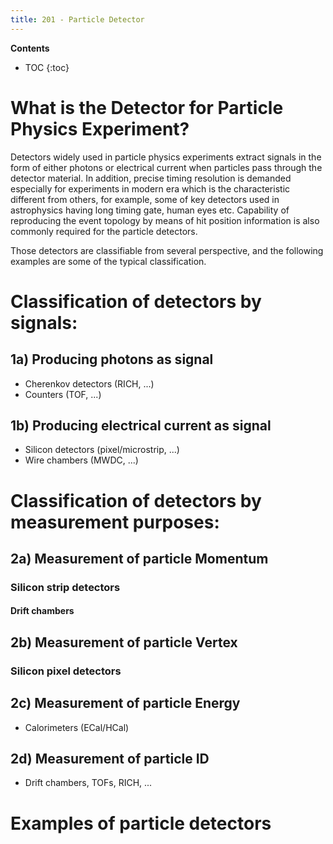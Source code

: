 ```yaml
---
title: 201 - Particle Detector  
---
```


**Contents**
* TOC
{:toc}

# What is the Detector for Particle Physics Experiment?
Detectors widely used in particle physics experiments extract signals in the
form of either photons or electrical current when particles pass through the detector material.
In addition, precise timing resolution is demanded especially for experiments in modern era
which is the characteristic different from others, for example,  some of key detectors
used in astrophysics having long timing gate, human eyes etc.
Capability of reproducing the event topology by means of hit position information
is also commonly required for the particle detectors.   <br>

Those detectors are classifiable from several perspective, and the following examples are some of the typical classification. <br>


# Classification of detectors by signals:          <br>
## 1a) Producing photons as signal
  - Cherenkov detectors (RICH, ...)            
  - Counters (TOF, ...)                                   
## 1b) Producing electrical current as signal   
  - Silicon detectors (pixel/microstrip, ...)                   
  - Wire chambers (MWDC, ...)                                 

# Classification of detectors by measurement purposes:   
## 2a) Measurement of particle Momentum  <br>
### Silicon strip detectors
#### Drift chambers  

## 2b) Measurement of particle Vertex    <br>
### Silicon pixel detectors

## 2c) Measurement of particle Energy    <br>
  - Calorimeters (ECal/HCal)

## 2d) Measurement of particle ID        <br>  
  - Drift chambers, TOFs, RICH, ...


# Examples of particle detectors
